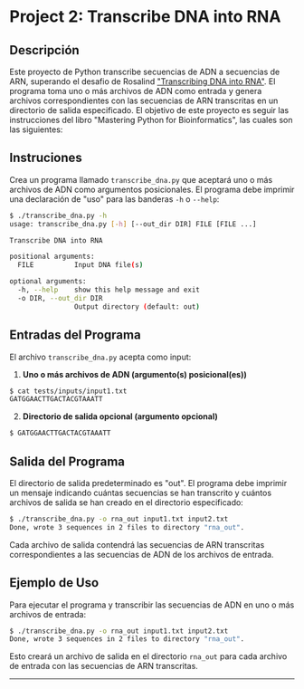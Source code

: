 # Project 2: Transcribe DNA into RNA

## Descripción

Este proyecto de Python transcribe secuencias de ADN a secuencias de ARN, superando el desafio de Rosalind ["Transcribing DNA into RNA"](https://rosalind.info/problems/rna/). El programa toma uno o más archivos de ADN como entrada y genera archivos correspondientes con las secuencias de ARN transcritas en un directorio de salida especificado. El objetivo de este proyecto es seguir las instrucciones del libro "Mastering Python for Bioinformatics", las cuales son las siguientes:

## Instruciones

Crea un programa llamado `transcribe_dna.py` que aceptará uno o más archivos de ADN como argumentos posicionales. El programa debe imprimir una declaración de "uso" para las banderas `-h` o `--help`:

```sh
$ ./transcribe_dna.py -h
usage: transcribe_dna.py [-h] [--out_dir DIR] FILE [FILE ...]

Transcribe DNA into RNA

positional arguments:
  FILE          Input DNA file(s)

optional arguments:
  -h, --help    show this help message and exit
  -o DIR, --out_dir DIR
                Output directory (default: out)
```

## Entradas del Programa

El archivo `transcribe_dna.py` acepta como input:

1. **Uno o más archivos de ADN (argumento(s) posicional(es))**
```sh
$ cat tests/inputs/input1.txt
GATGGAACTTGACTACGTAAATT
```
2. **Directorio de salida opcional (argumento opcional)**
```sh
$ GATGGAACTTGACTACGTAAATT
```


## Salida del Programa

El directorio de salida predeterminado es "out". El programa debe imprimir un mensaje indicando cuántas secuencias se han transcrito y cuántos archivos de salida se han creado en el directorio especificado:

```sh
$ ./transcribe_dna.py -o rna_out input1.txt input2.txt
Done, wrote 3 sequences in 2 files to directory "rna_out".
```

Cada archivo de salida contendrá las secuencias de ARN transcritas correspondientes a las secuencias de ADN de los archivos de entrada.

## Ejemplo de Uso

Para ejecutar el programa y transcribir las secuencias de ADN en uno o más archivos de entrada:

```sh
$ ./transcribe_dna.py -o rna_out input1.txt input2.txt
Done, wrote 3 sequences in 2 files to directory "rna_out".
```

Esto creará un archivo de salida en el directorio `rna_out` para cada archivo de entrada con las secuencias de ARN transcritas.

---
